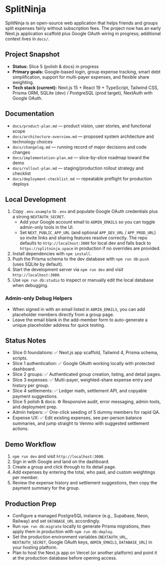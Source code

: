 # SplitNinja

SplitNinja is an open-source web application that helps friends and groups split expenses fairly without subscription fees. The project now has an early Next.js application scaffold plus Google OAuth wiring in progress; additional context lives in `docs/`.

## Project Snapshot
- **Status:** Slice 5 (polish & docs) in progress
- **Primary goals:** Google-based login, group expense tracking, smart debt simplification, support for multi-payer expenses, and flexible share weighting.
- **Tech stack (current):** Next.js 15 + React 19 + TypeScript, Tailwind CSS, Prisma ORM, SQLite (dev) / PostgreSQL (prod target), NextAuth with Google OAuth.

## Documentation
- `docs/product-plan.md` — product vision, user stories, and functional scope
- `docs/architecture-overview.md` — proposed system architecture and technology choices
- `docs/changelog.md` — running record of major decisions and code changes
- `docs/implementation-plan.md` — slice-by-slice roadmap toward the demo
- `docs/rollout-plan.md` — staging/production rollout strategy and checklist
- `docs/deployment-checklist.md` — repeatable preflight for production deploys

## Local Development
1. Copy `.env.example` to `.env` and populate Google OAuth credentials plus a strong `NEXTAUTH_SECRET`.
   - Add your Google account email to `ADMIN_EMAILS` so you can toggle admin-only tools in the UI.
   - Set `NEXT_PUBLIC_APP_URL` (and optional `APP_DEV_URL` / `APP_PROD_URL`) so invite links and sharing features resolve correctly. The repo defaults to `http://localhost:3000` for local dev and falls back to `https://splitninja.space` in production if no overrides are provided.
2. Install dependencies with `npm install`.
3. Push the Prisma schema to the dev database with `npm run db:push` (uses SQLite by default).
4. Start the development server via `npm run dev` and visit `http://localhost:3000`.
5. Use `npm run db:studio` to inspect or manually edit the local database when debugging.

### Admin-only Debug Helpers
- When signed in with an email listed in `ADMIN_EMAILS`, you can add placeholder members directly from a group page.
- Leave the email blank in the add-member form to auto-generate a unique placeholder address for quick testing.

## Status Notes
- Slice 0 foundations: ✅ Next.js app scaffold, Tailwind 4, Prisma schema, scripts.
- Slice 1 authentication: ✅ Google OAuth working locally with protected dashboard.
- Slice 2 groups: ✅ Authenticated group creation, listing, and detail pages.
- Slice 3 expenses: ✅ Multi-payer, weighted-share expense entry and history per group.
- Slice 4 settlements: ✅ Ledger math, settlement API, and copyable payment suggestions.
- Slice 5 polish & docs: ⚙️ Responsive audit, error messaging, admin tools, and deployment prep.
- Admin helpers: ✅ One-click seeding of 5 dummy members for rapid QA.
- Expense UX: ✅ Edit existing expenses, see per-person balance summaries, and jump straight to Venmo with suggested settlement actions.

## Demo Workflow
1. `npm run dev` and visit `http://localhost:3000`.
2. Sign in with Google and land on the dashboard.
3. Create a group and click through to its detail page.
4. Add expenses by entering the total, who paid, and custom weightings per member.
5. Review the expense history and settlement suggestions, then copy the payment summary for the group.

## Production Prep
- Configure a managed PostgreSQL instance (e.g., Supabase, Neon, Railway) and set `DATABASE_URL` accordingly.
- Run `npm run db:migrate` locally to generate Prisma migrations, then apply them in production with `npm run db:deploy`.
- Set the production environment variables (`NEXTAUTH_URL`, `NEXTAUTH_SECRET`, Google OAuth keys, `ADMIN_EMAILS`, `DATABASE_URL`) in your hosting platform.
- Plan to host the Next.js app on Vercel (or another platform) and point it at the production database before opening access.
